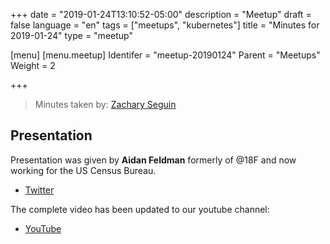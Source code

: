 +++
date = "2019-01-24T13:10:52-05:00"
description = "Meetup"
draft = false
language = "en"
tags = ["meetups", "kubernetes"]
title = "Minutes for 2019-01-24"
type = "meetup"

[menu]
  [menu.meetup]
    Identifer = "meetup-20190124"
    Parent = "Meetups"
    Weight = 2

+++

> Minutes taken by: [Zachary Seguin](https://zacharyseguin.ca)

## Presentation

Presentation was given by **Aidan Feldman** formerly of @18F and now working for the US Census Bureau.

* [Twitter](https://twitter.com/aidanfeldman)

The complete video has been updated to our youtube channel:

* [YouTube](https://www.youtube.com/watch?v=foDJfHoW1HQ&list=PL00ZCNsWlHf4bf1Zw0NqSwcWko-vlb_Rz&index=3)
